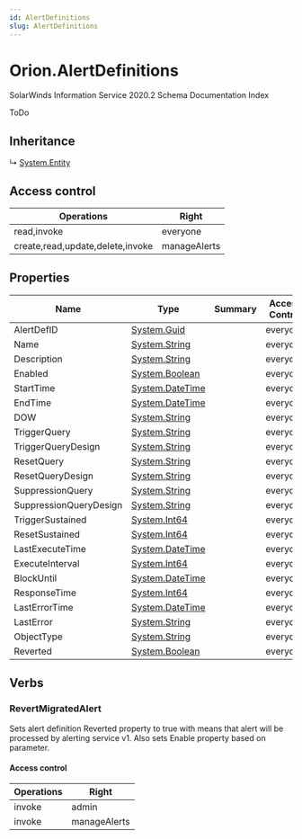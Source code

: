 ```yaml
---
id: AlertDefinitions
slug: AlertDefinitions
---
```


# Orion.AlertDefinitions

SolarWinds Information Service 2020.2 Schema Documentation Index

ToDo

## Inheritance

↳ [System.Entity](./../System/Entity)

## Access control

| Operations | Right |
| ------ | ------ |
| read,invoke | everyone |
| create,read,update,delete,invoke | manageAlerts |

## Properties

| Name | Type | Summary | Access Control |
| ------ | ------ | ------ | ------ |
| AlertDefID | [System.Guid](https://docs.microsoft.com/en-us/dotnet/api/system.guid) |  | everyone |
| Name | [System.String](https://docs.microsoft.com/en-us/dotnet/api/system.string) |  | everyone |
| Description | [System.String](https://docs.microsoft.com/en-us/dotnet/api/system.string) |  | everyone |
| Enabled | [System.Boolean](https://docs.microsoft.com/en-us/dotnet/api/system.boolean) |  | everyone |
| StartTime | [System.DateTime](https://docs.microsoft.com/en-us/dotnet/api/system.datetime) |  | everyone |
| EndTime | [System.DateTime](https://docs.microsoft.com/en-us/dotnet/api/system.datetime) |  | everyone |
| DOW | [System.String](https://docs.microsoft.com/en-us/dotnet/api/system.string) |  | everyone |
| TriggerQuery | [System.String](https://docs.microsoft.com/en-us/dotnet/api/system.string) |  | everyone |
| TriggerQueryDesign | [System.String](https://docs.microsoft.com/en-us/dotnet/api/system.string) |  | everyone |
| ResetQuery | [System.String](https://docs.microsoft.com/en-us/dotnet/api/system.string) |  | everyone |
| ResetQueryDesign | [System.String](https://docs.microsoft.com/en-us/dotnet/api/system.string) |  | everyone |
| SuppressionQuery | [System.String](https://docs.microsoft.com/en-us/dotnet/api/system.string) |  | everyone |
| SuppressionQueryDesign | [System.String](https://docs.microsoft.com/en-us/dotnet/api/system.string) |  | everyone |
| TriggerSustained | [System.Int64](https://docs.microsoft.com/en-us/dotnet/api/system.int64) |  | everyone |
| ResetSustained | [System.Int64](https://docs.microsoft.com/en-us/dotnet/api/system.int64) |  | everyone |
| LastExecuteTime | [System.DateTime](https://docs.microsoft.com/en-us/dotnet/api/system.datetime) |  | everyone |
| ExecuteInterval | [System.Int64](https://docs.microsoft.com/en-us/dotnet/api/system.int64) |  | everyone |
| BlockUntil | [System.DateTime](https://docs.microsoft.com/en-us/dotnet/api/system.datetime) |  | everyone |
| ResponseTime | [System.Int64](https://docs.microsoft.com/en-us/dotnet/api/system.int64) |  | everyone |
| LastErrorTime | [System.DateTime](https://docs.microsoft.com/en-us/dotnet/api/system.datetime) |  | everyone |
| LastError | [System.String](https://docs.microsoft.com/en-us/dotnet/api/system.string) |  | everyone |
| ObjectType | [System.String](https://docs.microsoft.com/en-us/dotnet/api/system.string) |  | everyone |
| Reverted | [System.Boolean](https://docs.microsoft.com/en-us/dotnet/api/system.boolean) |  | everyone |

## Verbs

### RevertMigratedAlert

Sets alert definition Reverted property to true with means that alert will be processed by alerting service v1. Also sets Enable property based on parameter.

#### Access control

| Operations | Right |
| ------ | ------ |
| invoke | admin |
| invoke | manageAlerts |

